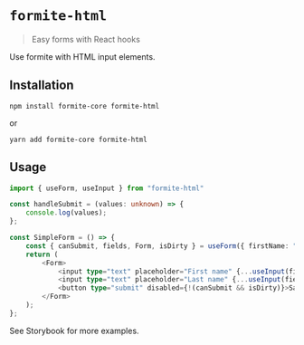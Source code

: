 # `formite-html`

> Easy forms with React hooks

Use formite with HTML input elements.

## Installation

`npm install formite-core formite-html`

or

`yarn add formite-core formite-html`

## Usage

```ts
import { useForm, useInput } from "formite-html"

const handleSubmit = (values: unknown) => {
    console.log(values);
};

const SimpleForm = () => {
    const { canSubmit, fields, Form, isDirty } = useForm({ firstName: "", lastName: "" }, handleSubmit);
    return (
        <Form>
            <input type="text" placeholder="First name" {...useInput(fields.firstName)} />
            <input type="text" placeholder="Last name" {...useInput(fields.lastName)} />
            <button type="submit" disabled={!(canSubmit && isDirty)}>Save</button>
        </Form>
    );
};
```

See Storybook for more examples.

